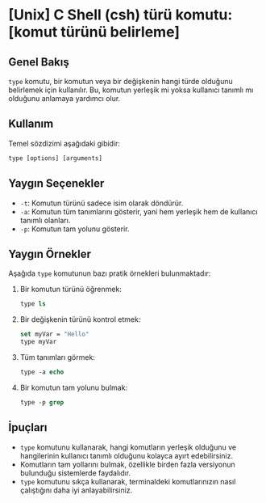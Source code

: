 # [Unix] C Shell (csh) türü komutu: [komut türünü belirleme]

## Genel Bakış
`type` komutu, bir komutun veya bir değişkenin hangi türde olduğunu belirlemek için kullanılır. Bu, komutun yerleşik mi yoksa kullanıcı tanımlı mı olduğunu anlamaya yardımcı olur.

## Kullanım
Temel sözdizimi aşağıdaki gibidir:

```csh
type [options] [arguments]
```

## Yaygın Seçenekler
- `-t`: Komutun türünü sadece isim olarak döndürür.
- `-a`: Komutun tüm tanımlarını gösterir, yani hem yerleşik hem de kullanıcı tanımlı olanları.
- `-p`: Komutun tam yolunu gösterir.

## Yaygın Örnekler
Aşağıda `type` komutunun bazı pratik örnekleri bulunmaktadır:

1. Bir komutun türünü öğrenmek:
   ```csh
   type ls
   ```

2. Bir değişkenin türünü kontrol etmek:
   ```csh
   set myVar = "Hello"
   type myVar
   ```

3. Tüm tanımları görmek:
   ```csh
   type -a echo
   ```

4. Bir komutun tam yolunu bulmak:
   ```csh
   type -p grep
   ```

## İpuçları
- `type` komutunu kullanarak, hangi komutların yerleşik olduğunu ve hangilerinin kullanıcı tanımlı olduğunu kolayca ayırt edebilirsiniz.
- Komutların tam yollarını bulmak, özellikle birden fazla versiyonun bulunduğu sistemlerde faydalıdır.
- `type` komutunu sıkça kullanarak, terminaldeki komutlarınızın nasıl çalıştığını daha iyi anlayabilirsiniz.